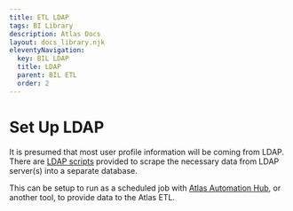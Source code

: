 ```yaml
---
title: ETL LDAP
tags: BI Library
description: Atlas Docs
layout: docs_library.njk
eleventyNavigation:
  key: BIL LDAP
  title: LDAP
  parent: BIL ETL
  order: 2
---
```


# Set Up LDAP

It is presumed that most user profile information will be coming from LDAP. There are [LDAP scripts](https://github.com/atlas-bi/atlas-bi-libaray-etl/tree/master/LDAP) provided to scrape the necessary data from LDAP server(s) into a separate database.

This can be setup to run as a scheduled job with [Atlas Automation Hub](https://www.atlas.bi/docs/automation_hub/), or another tool, to provide data to the Atlas ETL.
